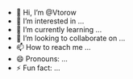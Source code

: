 - 👋 Hi, I’m @Vtorow
- 👀 I’m interested in ...
- 🌱 I’m currently learning ...
- 💞️ I’m looking to collaborate on ...
- 📫 How to reach me ...
- 😄 Pronouns: ...
- ⚡ Fun fact: ...

<!---
Vtorow/Vtorow is a ✨ special ✨ repository because its `README.md` (this file) appears on your GitHub profile.
You can click the Preview link to take a look at your changes.
--->
